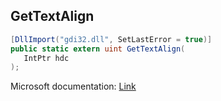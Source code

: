 ## GetTextAlign

```csharp
[DllImport("gdi32.dll", SetLastError = true)]
public static extern uint GetTextAlign(
   IntPtr hdc
);
```

Microsoft documentation: [Link](https://docs.microsoft.com/en-us/windows/win32/api/wingdi/nf-wingdi-gettextalign)
